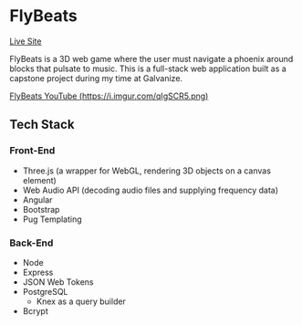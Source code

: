 # FlyBeats

[Live Site](https://fly-beats.herokuapp.com)

FlyBeats is a 3D web game where the user must navigate a phoenix around blocks that pulsate to music.  This is a full-stack web application built as a capstone project during my time at Galvanize.

[FlyBeats YouTube (https://i.imgur.com/qIgSCR5.png)](https://www.youtube.com/watch?v=6jW6VOlvAxs)

## Tech Stack

### Front-End
+ Three.js (a wrapper for WebGL, rendering 3D objects on a canvas element)
+ Web Audio API (decoding audio files and supplying frequency data)
+ Angular
+ Bootstrap
+ Pug Templating

### Back-End
+ Node
+ Express
+ JSON Web Tokens
+ PostgreSQL
  + Knex as a query builder
+ Bcrypt
